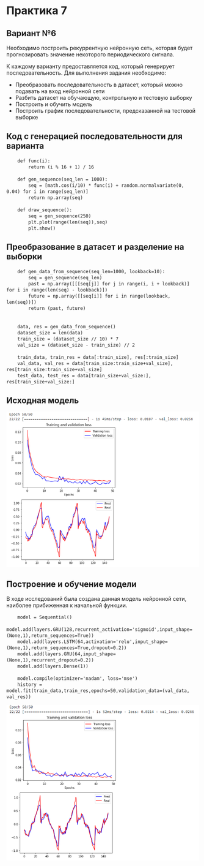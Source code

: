 # Практика 7
## Вариант №6

Необходимо построить рекуррентную нейронную сеть, которая будет прогнозировать значение некоторого периодического сигнала.

К каждому варианту предоставляется код, который генерирует последовательность. Для выполнения задания необходимо:

- Преобразовать последовательность в датасет, который можно подавать на вход нейронной сети
- Разбить датасет на обучающую, контрольную и тестовую выборку
- Построить и обучить модель
- Построить график последовательности, предсказанной на тестовой выборке

## Код с генерацией последовательности для варианта
```
    def func(i):
        return (i % 16 + 1) / 16
    
    def gen_sequence(seq_len = 1000):
        seq = [math.cos(i/10) * func(i) + random.normalvariate(0, 0.04) for i in range(seq_len)]
        return np.array(seq)
    
    def draw_sequence():
        seq = gen_sequence(250)
        plt.plot(range(len(seq)),seq)
        plt.show()
```


## Преобразование в датасет и разделение на выборки
```
    def gen_data_from_sequence(seq_len=1000, lookback=10):
        seq = gen_sequence(seq_len)
        past = np.array([[[seq[j]] for j in range(i, i + lookback)] for i in range(len(seq) - lookback)])
        future = np.array([[seq[i]] for i in range(lookback, len(seq))])
        return (past, future)
    
    
    data, res = gen_data_from_sequence()
    dataset_size = len(data)
    train_size = (dataset_size // 10) * 7
    val_size = (dataset_size - train_size) // 2
    
    train_data, train_res = data[:train_size], res[:train_size]
    val_data, val_res = data[train_size:train_size+val_size], res[train_size:train_size+val_size]
    test_data, test_res = data[train_size+val_size:], res[train_size+val_size:]
```

## Исходная модель
![Начальная_модель](1.png "Начальная_модель")

## Построение и обучение модели
В ходе исследований была создана данная модель нейронной сети, наиболее прибиженная к начальной функции.
```
    model = Sequential()
    model.add(layers.GRU(128,recurrent_activation='sigmoid',input_shape=(None,1),return_sequences=True))
    model.add(layers.LSTM(64,activation='relu',input_shape=(None,1),return_sequences=True,dropout=0.2))
    model.add(layers.GRU(64,input_shape=(None,1),recurrent_dropout=0.2))
    model.add(layers.Dense(1))
    
    model.compile(optimizer='nadam', loss='mse')
    history = model.fit(train_data,train_res,epochs=50,validation_data=(val_data, val_res))
```

![Конечная_модель](2.png "Конечная_модель")